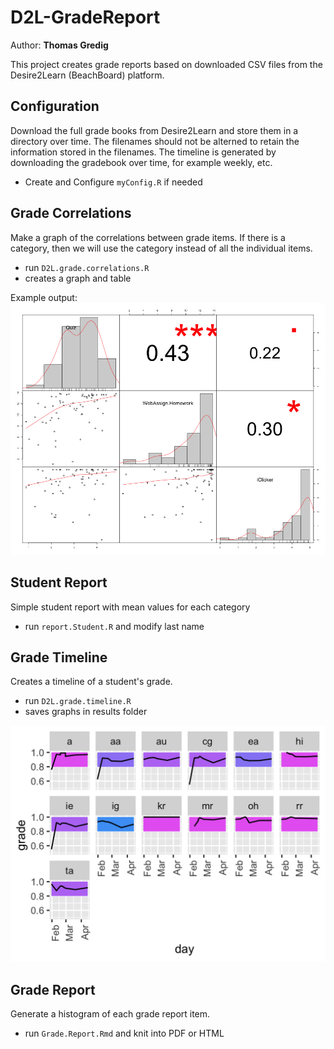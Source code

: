 # D2L-GradeReport

Author: **Thomas Gredig**

This project creates grade reports based on downloaded CSV files from the Desire2Learn (BeachBoard) platform.

## Configuration

Download the full grade books from Desire2Learn and store them in a directory over time. The filenames should not be alterned to retain the information stored in the filenames. The timeline is generated by downloading the gradebook over time, for example weekly, etc.

- Create and Configure `myConfig.R` if needed



## Grade Correlations

Make a graph of the correlations between grade items. If there is a category, then we will use the category instead of all the individual items.

- run `D2L.grade.correlations.R`
- creates a graph and table

Example output:
![grade correlations](D2L.grade.analysis.CORRELATION.png)


## Student Report

Simple student report with mean values for each category

- run `report.Student.R` and modify last name



## Grade Timeline

Creates a timeline of a student's grade.

- run `D2L.grade.timeline.R`
- saves graphs in results folder

![Example of grade time dependence](D2L.grade.timeline.FACETS.top20.png)

## Grade Report

Generate a histogram of each grade report item.

- run `Grade.Report.Rmd` and knit into PDF or HTML